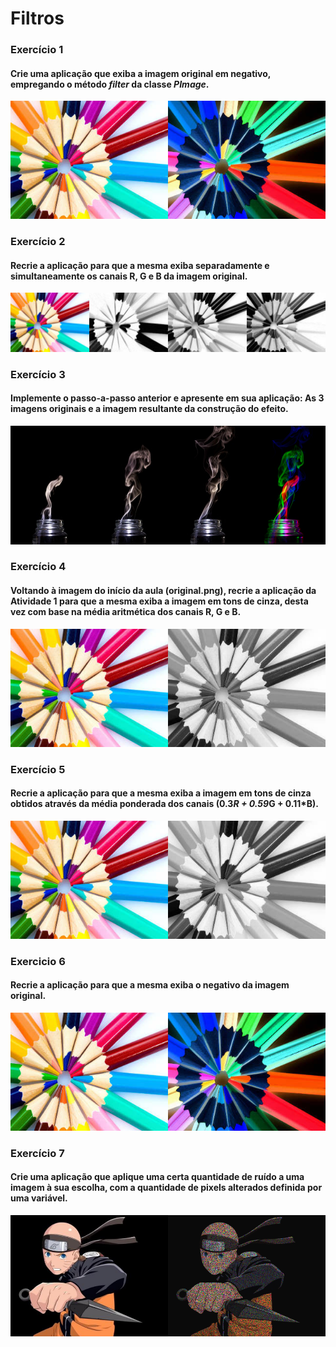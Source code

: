 # Filtros
### Exercício 1
#### Crie uma aplicação que exiba a imagem original em <b>negativo</b>, empregando o método <i>filter</i> da classe <i>PImage</i>.
<img src="Exercicio_1/Exercicio_1.png">

### Exercício 2
#### Recrie a aplicação para que a mesma exiba separadamente e simultaneamente os canais R, G e B da imagem original.
<img src="Exercicio_2/Exercicio_2.png">

### Exercício 3
#### Implemente o passo-a-passo anterior e apresente em sua aplicação: As 3 imagens originais e a imagem resultante da construção do efeito.
<img src="Exercicio_3/Exercicio_3.png">

### Exercício 4 
#### Voltando à imagem do início da aula (original.png), recrie a aplicação da Atividade 1 para que a mesma exiba a imagem em tons de cinza, desta vez com base na média aritmética dos canais R, G e B.
<img src="Exercicio_4/Exercicio_4.png">

### Exercício 5
#### Recrie a aplicação para que a mesma exiba a imagem em tons de cinza obtidos através da média ponderada dos canais (0.3*R + 0.59*G + 0.11*B).
<img src="Exercicio_5/Exercicio_5.png">

### Exercicio 6
#### Recrie a aplicação para que a mesma exiba o negativo da imagem original.
<img src="Exercicio_6/Exercicio_6.png">

### Exercício 7
#### Crie uma aplicação que aplique uma certa quantidade de ruído a uma imagem à sua escolha, com a quantidade de pixels alterados definida por uma variável.
<img src="Exercicio_7/Exercicio_7.png">



